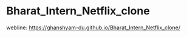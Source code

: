 # Bharat_Intern_Netflix_clone

webline: https://ghanshyam-du.github.io/Bharat_Intern_Netflix_clone/
